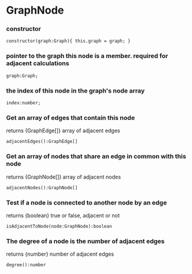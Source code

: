 # GraphNode

### constructor

```
constructor(graph:Graph){ this.graph = graph; }
```

### pointer to the graph this node is a member. required for adjacent calculations

```
graph:Graph;
```

### the index of this node in the graph's node array

```
index:number;
```

### Get an array of edges that contain this node

returns {GraphEdge[]} array of adjacent edges

```
adjacentEdges():GraphEdge[]
```

### Get an array of nodes that share an edge in common with this node

returns {GraphNode[]} array of adjacent nodes

```
adjacentNodes():GraphNode[]
```

### Test if a node is connected to another node by an edge

returns {boolean} true or false, adjacent or not

```
isAdjacentToNode(node:GraphNode):boolean
```

### The degree of a node is the number of adjacent edges

returns {number} number of adjacent edges

```
degree():number
```
